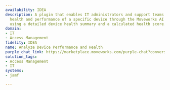 ```yaml
---
availability: IDEA
description: A plugin that enables IT administrators and support teams to assess the
  health and performance of a specific device through the Moveworks AI Assistant,
  using a detailed device health summary and a calculated health score.
domain:
- IT
- Access Management
fidelity: IDEA
name: Analyze Device Performance and Health
purple_chat_link: https://marketplace.moveworks.com/purple-chat?conversation=%7B%22messages%22%3A%5B%7B%22role%22%3A%22user%22%2C%22parts%22%3A%5B%7B%22richText%22%3A%22Show+me+the+health+summary+for+a+device.%22%7D%5D%7D%2C%7B%22role%22%3A%22assistant%22%2C%22parts%22%3A%5B%7B%22richText%22%3A%22%3Cp+xmlns%3D%5C%22http%3A%2F%2Fwww.w3.org%2F1999%2Fxhtml%5C%22%3EI+can+help+with+that.+Please+provide+the+%3Cb%3Edevice+name%3C%2Fb%3E%2C+%3Cb%3Eserial+number%3C%2Fb%3E%2C+%3Cb%3Euser+email%3C%2Fb%3E%2C+or+%3Cb%3EJamf+inventory+ID%3C%2Fb%3E+for+the+device+you%27d+like+to+analyze.%3C%2Fp%3E%22%7D%5D%7D%2C%7B%22role%22%3A%22user%22%2C%22parts%22%3A%5B%7B%22richText%22%3A%22john%40acme.corp%22%7D%5D%7D%2C%7B%22role%22%3A%22assistant%22%2C%22parts%22%3A%5B%7B%22reasoningSteps%22%3A%5B%7B%22status%22%3A%22success%22%2C%22richText%22%3A%22Searching+%3Cb+xmlns%3D%5C%22http%3A%2F%2Fwww.w3.org%2F1999%2Fxhtml%5C%22%3EJamf%3C%2Fb%3E+for+devices+associated+with+%3Ccode+xmlns%3D%5C%22http%3A%2F%2Fwww.w3.org%2F1999%2Fxhtml%5C%22%3Ejohn%40acme.corp%3C%2Fcode%3E...%22%7D%5D%7D%2C%7B%22richText%22%3A%22%3Cp+xmlns%3D%5C%22http%3A%2F%2Fwww.w3.org%2F1999%2Fxhtml%5C%22%3EI+found+a+few+devices+for+John+Doe.+Which+one+would+you+like+to+analyze%3F%3C%2Fp%3E%3Col+xmlns%3D%5C%22http%3A%2F%2Fwww.w3.org%2F1999%2Fxhtml%5C%22%3E%3Cli%3EMacBook+Pro+%2813-inch%2C+2020%29+-+A1234BCD56EF%3C%2Fli%3E%3Cli%3EiPad+Air+%284th+Gen%29+-+G9876HGF01LK%3C%2Fli%3E%3C%2Fol%3E%22%7D%5D%7D%2C%7B%22role%22%3A%22user%22%2C%22parts%22%3A%5B%7B%22richText%22%3A%22MacBook+Pro+A1234BCD56EF%22%7D%5D%7D%2C%7B%22role%22%3A%22assistant%22%2C%22parts%22%3A%5B%7B%22reasoningSteps%22%3A%5B%7B%22status%22%3A%22success%22%2C%22richText%22%3A%22Retrieving+hardware+information+for+%3Cb+xmlns%3D%5C%22http%3A%2F%2Fwww.w3.org%2F1999%2Fxhtml%5C%22%3EMacBook+Pro+A1234BCD56EF%3C%2Fb%3E+from+%3Cb+xmlns%3D%5C%22http%3A%2F%2Fwww.w3.org%2F1999%2Fxhtml%5C%22%3EJamf%3C%2Fb%3E...%22%7D%2C%7B%22status%22%3A%22success%22%2C%22richText%22%3A%22Fetching+OS+details+and+software+inventory...%22%7D%2C%7B%22status%22%3A%22success%22%2C%22richText%22%3A%22Gathering+storage+and+memory+metrics...%22%7D%2C%7B%22status%22%3A%22success%22%2C%22richText%22%3A%22Checking+battery+health+and+cycle+count...%22%7D%2C%7B%22status%22%3A%22success%22%2C%22richText%22%3A%22Assessing+security+status+%28FileVault%2C+Firewall%29...%22%7D%5D%7D%2C%7B%22richText%22%3A%22%3Cp+xmlns%3D%5C%22http%3A%2F%2Fwww.w3.org%2F1999%2Fxhtml%5C%22%3EHere+is+the+health+summary+for+%3Cb%3EMacBook+Pro+%2813-inch%2C+2020%29%3C%2Fb%3E%3A%3C%2Fp%3E%3Cul+xmlns%3D%5C%22http%3A%2F%2Fwww.w3.org%2F1999%2Fxhtml%5C%22%3E%3Cli%3E%3Cb%3EOS%3A%3C%2Fb%3E+macOS+14.1%3C%2Fli%3E%3Cli%3E%3Cb%3ECPU%3A%3C%2Fb%3E+Apple+M1+%288-core%29%3C%2Fli%3E%3Cli%3E%3Cb%3EMemory%3A%3C%2Fb%3E+16+GB+%2868%25+in+use%29%3C%2Fli%3E%3Cli%3E%3Cb%3EStorage%3A%3C%2Fb%3E+480+GB+%2F+512+GB+%286%25+free+%E2%80%93+low%29%3C%2Fli%3E%3Cli%3E%3Cb%3EBattery%3A%3C%2Fb%3E+Cycle+Count+910+%28Poor%29%3C%2Fli%3E%3Cli%3E%3Cb%3ESecurity%3A%3C%2Fb%3E+FileVault+enabled%2C+Firewall+active%3C%2Fli%3E%3C%2Ful%3E%3Cp+xmlns%3D%5C%22http%3A%2F%2Fwww.w3.org%2F1999%2Fxhtml%5C%22%3E%3Cb%3EHealth+Score%3A%3C%2Fb%3E+6%2F10+%28Degraded%29%3C%2Fp%3E%3Cp+xmlns%3D%5C%22http%3A%2F%2Fwww.w3.org%2F1999%2Fxhtml%5C%22%3E%3Cb%3EAssessment%3A%3C%2Fb%3E+Low+disk+space+and+poor+battery+condition+detected.+Recommend+cleanup+and+battery+service.%3C%2Fp%3E%22%7D%2C%7B%22citations%22%3A%5B%7B%22connectorName%22%3A%22jamf%22%2C%22citationTitle%22%3A%22MacBook+Pro+%2813-inch%2C+2020%29+-+A1234BCD56EF%22%7D%5D%7D%5D%7D%5D%7D
solution_tags:
- Access Management
- IT
systems:
- jamf

---
```

